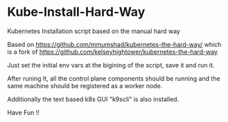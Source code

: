 # Kube-Install-Hard-Way
Kubernetes Installation script based on the manual hard way

Based on https://github.com/mmumshad/kubernetes-the-hard-way/ which is a fork of https://github.com/kelseyhightower/kubernetes-the-hard-way

Just set the initial env vars at the bigining of the script, save it and run it.

After runing It, all the control plane components should be running and the same machine should be registered as a worker node.

Additionally the text based k8s GUI "k9scli" is also installed.

Have Fun !! 
